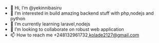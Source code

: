- 👋 Hi, I’m @yekinnibasiru
- 👀 I’m interested in build amazing backend stuff with php,nodejs and python
- 🌱 I’m currently learning laravel,nodejs
- 💞️ I’m looking to collaborate on robust web application
- 📫 How to reach me +248132961732,kolade2127@gmail.com

<!---
yekinnibasiru/yekinnibasiru is a ✨ special ✨ repository because its `README.md` (this file) appears on your GitHub profile.
You can click the Preview link to take a look at your changes.
--->
